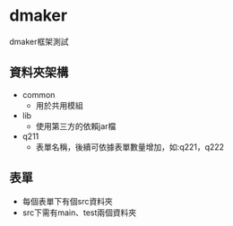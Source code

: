 # dmaker
dmaker框架測試

## 資料夾架構
- common
  - 用於共用模組
- lib
  - 使用第三方的依賴jar檔
- q211
  - 表單名稱，後續可依據表單數量增加，如:q221，q222

## 表單
- 每個表單下有個src資料夾
- src下需有main、test兩個資料夾

